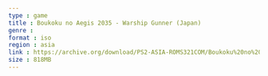 ```yaml
---
type : game
title : Boukoku no Aegis 2035 - Warship Gunner (Japan)
genre : 
format : iso
region : asia
link : https://archive.org/download/PS2-ASIA-ROMS321COM/Boukoku%20no%20Aegis%202035%20-%20Warship%20Gunner%20%28Japan%29.7z
size : 818MB
---
```

